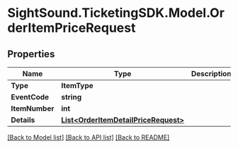 # SightSound.TicketingSDK.Model.OrderItemPriceRequest

## Properties

Name | Type | Description | Notes
------------ | ------------- | ------------- | -------------
**Type** | **ItemType** |  | [optional] 
**EventCode** | **string** |  | 
**ItemNumber** | **int** |  | [optional] 
**Details** | [**List&lt;OrderItemDetailPriceRequest&gt;**](OrderItemDetailPriceRequest.md) |  | 

[[Back to Model list]](../README.md#documentation-for-models) [[Back to API list]](../README.md#documentation-for-api-endpoints) [[Back to README]](../README.md)

